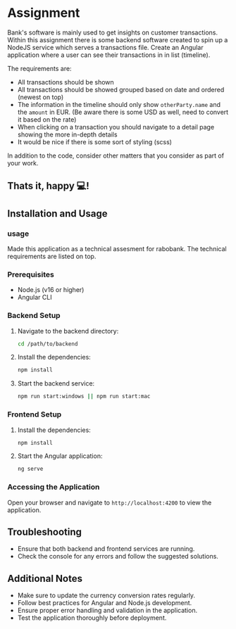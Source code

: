# Assignment

Bank's software is mainly used to get insights on customer transactions. Within this assignment there is some backend software created to spin up a NodeJS service which serves a transactions file. Create an Angular application where a user can see their transactions in in list (timeline).

The requirements are:

- All transactions should be shown
- All transactions should be showed grouped based on date and ordered (newest on top)
- The information in the timeline should only show `otherParty.name` and the `amount` in EUR. (Be aware there is some USD as well, need to convert it based on the rate)
- When clicking on a transaction you should navigate to a detail page showing the more in-depth details
- It would be nice if there is some sort of styling (scss)

In addition to the code, consider other matters that you consider as part of your work.

## Thats it, happy 💻!

## Installation and Usage

### usage

Made this application as a technical assesment for rabobank. The technical requirements are listed on top.

### Prerequisites

- Node.js (v16 or higher)
- Angular CLI

### Backend Setup

1. Navigate to the backend directory:
   ```sh
   cd /path/to/backend
   ```
2. Install the dependencies:
   ```sh
   npm install
   ```
3. Start the backend service:
   ```sh
   npm run start:windows || npm run start:mac
   ```

### Frontend Setup

1. Install the dependencies:
   ```sh
   npm install
   ```
2. Start the Angular application:
   ```sh
   ng serve
   ```

### Accessing the Application

Open your browser and navigate to `http://localhost:4200` to view the application.

## Troubleshooting

- Ensure that both backend and frontend services are running.
- Check the console for any errors and follow the suggested solutions.

## Additional Notes

- Make sure to update the currency conversion rates regularly.
- Follow best practices for Angular and Node.js development.
- Ensure proper error handling and validation in the application.
- Test the application thoroughly before deployment.
